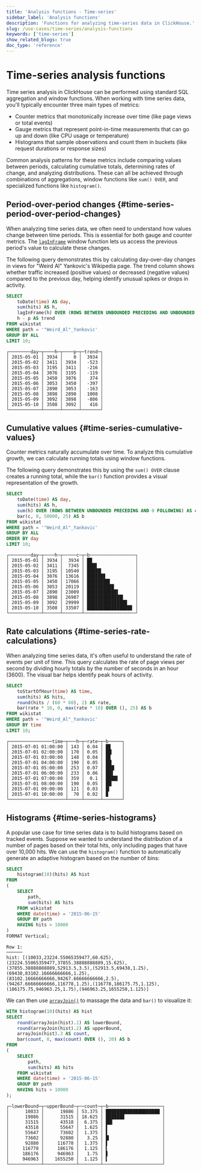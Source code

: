 ```yaml
---
title: 'Analysis functions - Time-series'
sidebar_label: 'Analysis functions'
description: 'Functions for analyzing time-series data in ClickHouse.'
slug: /use-cases/time-series/analysis-functions
keywords: ['time-series']
show_related_blogs: true
doc_type: 'reference'
---
```


# Time-series analysis functions

Time series analysis in ClickHouse can be performed using standard SQL aggregation and window functions. 
When working with time series data, you'll typically encounter three main types of metrics:

* Counter metrics that monotonically increase over time (like page views or total events)
* Gauge metrics that represent point-in-time measurements that can go up and down (like CPU usage or temperature)
* Histograms that sample observations and count them in buckets (like request durations or response sizes)

Common analysis patterns for these metrics include comparing values between periods, calculating cumulative totals, determining rates of change, and analyzing distributions. 
These can all be achieved through combinations of aggregations, window functions like `sum() OVER`, and specialized functions like `histogram()`.

## Period-over-period changes {#time-series-period-over-period-changes}

When analyzing time series data, we often need to understand how values change between time periods. 
This is essential for both gauge and counter metrics. 
The [`lagInFrame`](/docs/sql-reference/window-functions/lagInFrame) window function lets us access the previous period's value to calculate these changes.

The following query demonstrates this by calculating day-over-day changes in views for "Weird Al" Yankovic's Wikipedia page.
The trend column shows whether traffic increased (positive values) or decreased (negative values) compared to the previous day, helping identify unusual spikes or drops in activity.

```sql
SELECT
    toDate(time) AS day,
    sum(hits) AS h,
    lagInFrame(h) OVER (ROWS BETWEEN UNBOUNDED PRECEDING AND UNBOUNDED FOLLOWING) AS p,
    h - p AS trend
FROM wikistat
WHERE path = '"Weird_Al"_Yankovic'
GROUP BY ALL
LIMIT 10;
```

```text
┌────────day─┬────h─┬────p─┬─trend─┐
│ 2015-05-01 │ 3934 │    0 │  3934 │
│ 2015-05-02 │ 3411 │ 3934 │  -523 │
│ 2015-05-03 │ 3195 │ 3411 │  -216 │
│ 2015-05-04 │ 3076 │ 3195 │  -119 │
│ 2015-05-05 │ 3450 │ 3076 │   374 │
│ 2015-05-06 │ 3053 │ 3450 │  -397 │
│ 2015-05-07 │ 2890 │ 3053 │  -163 │
│ 2015-05-08 │ 3898 │ 2890 │  1008 │
│ 2015-05-09 │ 3092 │ 3898 │  -806 │
│ 2015-05-10 │ 3508 │ 3092 │   416 │
└────────────┴──────┴──────┴───────┘
```

## Cumulative values {#time-series-cumulative-values}

Counter metrics naturally accumulate over time. 
To analyze this cumulative growth, we can calculate running totals using window functions.

The following query demonstrates this by using the `sum() OVER` clause creates a running total, while the `bar()` function provides a visual representation of the growth. 

```sql
SELECT
    toDate(time) AS day,
    sum(hits) AS h,
    sum(h) OVER (ROWS BETWEEN UNBOUNDED PRECEDING AND 0 FOLLOWING) AS c,
    bar(c, 0, 50000, 25) AS b
FROM wikistat
WHERE path = '"Weird_Al"_Yankovic'
GROUP BY ALL
ORDER BY day
LIMIT 10;
```

```text
┌────────day─┬────h─┬─────c─┬─b─────────────────┐
│ 2015-05-01 │ 3934 │  3934 │ █▉                │
│ 2015-05-02 │ 3411 │  7345 │ ███▋              │
│ 2015-05-03 │ 3195 │ 10540 │ █████▎            │
│ 2015-05-04 │ 3076 │ 13616 │ ██████▊           │
│ 2015-05-05 │ 3450 │ 17066 │ ████████▌         │
│ 2015-05-06 │ 3053 │ 20119 │ ██████████        │
│ 2015-05-07 │ 2890 │ 23009 │ ███████████▌      │
│ 2015-05-08 │ 3898 │ 26907 │ █████████████▍    │
│ 2015-05-09 │ 3092 │ 29999 │ ██████████████▉   │
│ 2015-05-10 │ 3508 │ 33507 │ ████████████████▊ │
└────────────┴──────┴───────┴───────────────────┘
```

## Rate calculations {#time-series-rate-calculations}

When analyzing time series data, it's often useful to understand the rate of events per unit of time. 
This query calculates the rate of page views per second by dividing hourly totals by the number of seconds in an hour (3600). 
The visual bar helps identify peak hours of activity.

```sql
SELECT
    toStartOfHour(time) AS time,
    sum(hits) AS hits,
    round(hits / (60 * 60), 2) AS rate,
    bar(rate * 10, 0, max(rate * 10) OVER (), 25) AS b
FROM wikistat
WHERE path = '"Weird_Al"_Yankovic'
GROUP BY time
LIMIT 10;
```

```text
┌────────────────time─┬───h─┬─rate─┬─b─────┐
│ 2015-07-01 01:00:00 │ 143 │ 0.04 │ █▊    │
│ 2015-07-01 02:00:00 │ 170 │ 0.05 │ ██▏   │
│ 2015-07-01 03:00:00 │ 148 │ 0.04 │ █▊    │
│ 2015-07-01 04:00:00 │ 190 │ 0.05 │ ██▏   │
│ 2015-07-01 05:00:00 │ 253 │ 0.07 │ ███▏  │
│ 2015-07-01 06:00:00 │ 233 │ 0.06 │ ██▋   │
│ 2015-07-01 07:00:00 │ 359 │  0.1 │ ████▍ │
│ 2015-07-01 08:00:00 │ 190 │ 0.05 │ ██▏   │
│ 2015-07-01 09:00:00 │ 121 │ 0.03 │ █▎    │
│ 2015-07-01 10:00:00 │  70 │ 0.02 │ ▉     │
└─────────────────────┴─────┴──────┴───────┘
```

## Histograms {#time-series-histograms}

A popular use case for time series data is to build histograms based on tracked events. 
Suppose we wanted to understand the distribution of a number of pages based on their total hits, only including pages that have over 10,000 hits.
We can use the `histogram()` function to automatically generate an adaptive histogram based on the number of bins:

```sql
SELECT
    histogram(10)(hits) AS hist
FROM
(
    SELECT
        path,
        sum(hits) AS hits
    FROM wikistat
    WHERE date(time) = '2015-06-15'
    GROUP BY path
    HAVING hits > 10000
)
FORMAT Vertical;
```

```text
Row 1:
──────
hist: [(10033,23224.55065359477,60.625),(23224.55065359477,37855.38888888889,15.625),(37855.38888888889,52913.5,3.5),(52913.5,69438,1.25),(69438,83102.16666666666,1.25),(83102.16666666666,94267.66666666666,2.5),(94267.66666666666,116778,1.25),(116778,186175.75,1.125),(186175.75,946963.25,1.75),(946963.25,1655250,1.125)]
```

We can then use [`arrayJoin()`](/docs/sql-reference/functions/array-join) to massage the data and `bar()` to visualize it:

```sql
WITH histogram(10)(hits) AS hist
SELECT
    round(arrayJoin(hist).1) AS lowerBound,
    round(arrayJoin(hist).2) AS upperBound,
    arrayJoin(hist).3 AS count,
    bar(count, 0, max(count) OVER (), 20) AS b
FROM
(
    SELECT
        path,
        sum(hits) AS hits
    FROM wikistat
    WHERE date(time) = '2015-06-15'
    GROUP BY path
    HAVING hits > 10000
);
```

```text
┌─lowerBound─┬─upperBound─┬──count─┬─b────────────────────┐
│      10033 │      19886 │ 53.375 │ ████████████████████ │
│      19886 │      31515 │ 18.625 │ ██████▉              │
│      31515 │      43518 │  6.375 │ ██▍                  │
│      43518 │      55647 │  1.625 │ ▌                    │
│      55647 │      73602 │  1.375 │ ▌                    │
│      73602 │      92880 │   3.25 │ █▏                   │
│      92880 │     116778 │  1.375 │ ▌                    │
│     116778 │     186176 │  1.125 │ ▍                    │
│     186176 │     946963 │   1.75 │ ▋                    │
│     946963 │    1655250 │  1.125 │ ▍                    │
└────────────┴────────────┴────────┴──────────────────────┘
```
